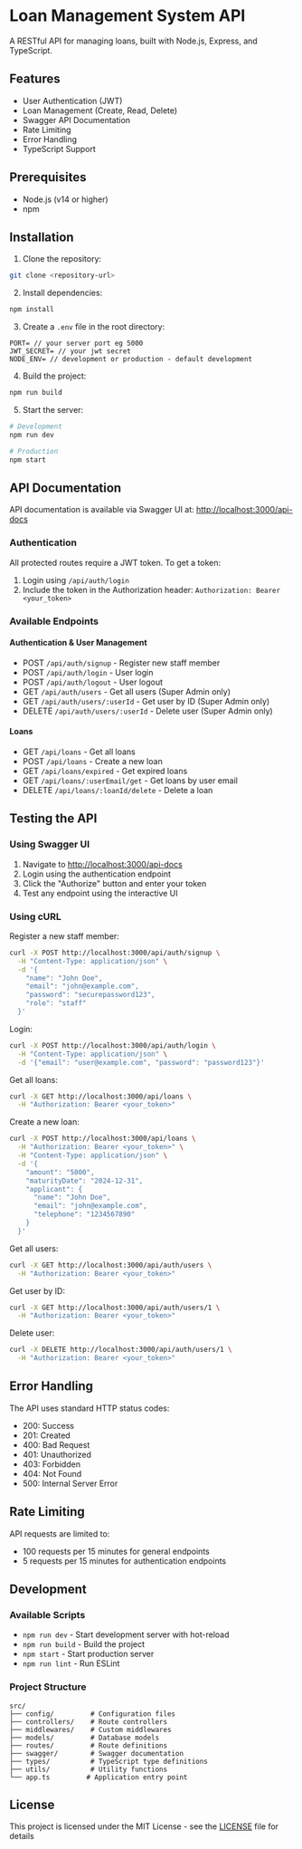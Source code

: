 # Loan Management System API

A RESTful API for managing loans, built with Node.js, Express, and TypeScript.

## Features

- User Authentication (JWT)
- Loan Management (Create, Read, Delete)
- Swagger API Documentation
- Rate Limiting
- Error Handling
- TypeScript Support

## Prerequisites

- Node.js (v14 or higher)
- npm

## Installation

1. Clone the repository:
```bash
git clone <repository-url>
```

2. Install dependencies:
```bash
npm install
```

3. Create a `.env` file in the root directory:
```env
PORT= // your server port eg 5000
JWT_SECRET= // your jwt secret
NODE_ENV= // development or production - default development
```

4. Build the project:
```bash
npm run build
```

5. Start the server:
```bash
# Development
npm run dev

# Production
npm start
```

## API Documentation

API documentation is available via Swagger UI at:
[http://localhost:3000/api-docs](http://localhost:3000/api-docs)

### Authentication

All protected routes require a JWT token. To get a token:

1. Login using `/api/auth/login`
2. Include the token in the Authorization header:
   `Authorization: Bearer <your_token>`

### Available Endpoints

#### Authentication & User Management
- POST `/api/auth/signup` - Register new staff member
- POST `/api/auth/login` - User login
- POST `/api/auth/logout` - User logout
- GET `/api/auth/users` - Get all users (Super Admin only)
- GET `/api/auth/users/:userId` - Get user by ID (Super Admin only)
- DELETE `/api/auth/users/:userId` - Delete user (Super Admin only)

#### Loans
- GET `/api/loans` - Get all loans
- POST `/api/loans` - Create a new loan
- GET `/api/loans/expired` - Get expired loans
- GET `/api/loans/:userEmail/get` - Get loans by user email
- DELETE `/api/loans/:loanId/delete` - Delete a loan

## Testing the API

### Using Swagger UI

1. Navigate to [http://localhost:3000/api-docs](http://localhost:3000/api-docs)
2. Login using the authentication endpoint
3. Click the "Authorize" button and enter your token
4. Test any endpoint using the interactive UI

### Using cURL

Register a new staff member:
```bash
curl -X POST http://localhost:3000/api/auth/signup \
  -H "Content-Type: application/json" \
  -d '{
    "name": "John Doe",
    "email": "john@example.com",
    "password": "securepassword123",
    "role": "staff"
  }'
```

Login:
```bash
curl -X POST http://localhost:3000/api/auth/login \
  -H "Content-Type: application/json" \
  -d '{"email": "user@example.com", "password": "password123"}'
```

Get all loans:
```bash
curl -X GET http://localhost:3000/api/loans \
  -H "Authorization: Bearer <your_token>"
```

Create a new loan:
```bash
curl -X POST http://localhost:3000/api/loans \
  -H "Authorization: Bearer <your_token>" \
  -H "Content-Type: application/json" \
  -d '{
    "amount": "5000",
    "maturityDate": "2024-12-31",
    "applicant": {
      "name": "John Doe",
      "email": "john@example.com",
      "telephone": "1234567890"
    }
  }'
```

Get all users:
```bash
curl -X GET http://localhost:3000/api/auth/users \
  -H "Authorization: Bearer <your_token>"
```

Get user by ID:
```bash
curl -X GET http://localhost:3000/api/auth/users/1 \
  -H "Authorization: Bearer <your_token>"
```

Delete user:
```bash
curl -X DELETE http://localhost:3000/api/auth/users/1 \
  -H "Authorization: Bearer <your_token>"
```

## Error Handling

The API uses standard HTTP status codes:
- 200: Success
- 201: Created
- 400: Bad Request
- 401: Unauthorized
- 403: Forbidden
- 404: Not Found
- 500: Internal Server Error

## Rate Limiting

API requests are limited to:
- 100 requests per 15 minutes for general endpoints
- 5 requests per 15 minutes for authentication endpoints

## Development

### Available Scripts

- `npm run dev` - Start development server with hot-reload
- `npm run build` - Build the project
- `npm start` - Start production server
- `npm run lint` - Run ESLint

### Project Structure

```
src/
├── config/         # Configuration files
├── controllers/    # Route controllers
├── middlewares/    # Custom middlewares
├── models/         # Database models
├── routes/         # Route definitions
├── swagger/        # Swagger documentation
├── types/          # TypeScript type definitions
├── utils/          # Utility functions
└── app.ts         # Application entry point
```

## License

This project is licensed under the MIT License - see the [LICENSE](LICENSE) file for details
